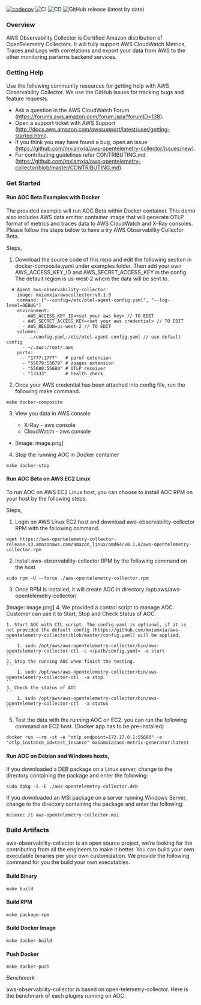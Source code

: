 [![codecov](https://codecov.io/gh/mxiamxia/aws-opentelemetry-collector/branch/master/graph/badge.svg)](https://codecov.io/gh/mxiamxia/aws-opentelemetry-collector)
![CI](https://github.com/mxiamxia/aws-opentelemetry-collector/workflows/CI/badge.svg)
![CD](https://github.com/mxiamxia/aws-opentelemetry-collector/workflows/CD/badge.svg)
![GitHub release (latest by date)](https://img.shields.io/github/v/release/mxiamxia/aws-opentelemetry-collector)


### Overview

AWS Observability Collector is Certified Amazon distribution of OpenTelemetry Collectors. It will fully support AWS CloudWatch Metrics, Traces and Logs with correlations and export your data from AWS to the other monitoring parterns backend services.

### Getting Help

Use the following community resources for getting help with AWS Observability Collector. We use the GitHub issues for tracking bugs and feature requests.

* Ask a question in the AWS CloudWatch Forum (https://forums.aws.amazon.com/forum.jspa?forumID=138).
* Open a support ticket with AWS Support (http://docs.aws.amazon.com/awssupport/latest/user/getting-started.html).
* If you think you may have found a bug, open an issue (https://github.com/mxiamxia/aws-opentelemetry-collector/issues/new).
* For contributing guidelines refer CONTRIBUTING.md (https://github.com/mxiamxia/aws-opentelemetry-collector/blob/master/CONTRIBUTING.md).

### Get Started

#### Run AOC Beta Examples with Docker

The provided example will run AOC Beta within Docker container. This demo also includes AWS data emitter container image that will generate OTLP format of metrics and traces data to AWS CloudWatch and X-Ray consoles.  Please follow the steps below to have a try AWS Observability Collector Beta.

Steps,

1. Download the source code of this repo and edit the following section in docker-composite.yaml under examples folder. Then add your own AWS_ACCESS_KEY_ID and AWS_SECRET_ACCESS_KEY in the config. The default region is us-west-2 where the data will be sent to.
```
  # Agent aws-observability-collector:
    image: mxiamxia/awscollector:v0.1.8
    command: ["--config=/etc/otel-agent-config.yaml", "--log-level=DEBUG"]
    environment:
      - AWS_ACCESS_KEY_ID=<set your aws key> // TO EDIT
      - AWS_SECRET_ACCESS_KEY=<set your aws credential> // TO EDIT
      - AWS_REGION=us-west-2 // TO EDIT
    volumes:
      - ../config.yaml:/etc/otel-agent-config.yaml // use default config
      - ~/.aws:/root/.aws
    ports:
      - "1777:1777"   # pprof extension
      - "55679:55679" # zpages extension
      - "55680:55680" # OTLP receiver
      - "13133"       # health_check
```
2. Once your AWS credential has been attached into config file, run the following make command.
```
make docker-composite
```
3. View you data in AWS console

    * X-Ray - aws console
    * CloudWatch - aws console
* [Image: image.png]

4. Stop the running AOC in Docker container
```
make docker-stop
```
#### Run AOC Beta on AWS EC2 Linux

To run AOC on AWS EC2 Linux host, you can choose to install AOC RPM on your host by the following steps.

Steps,

1. Login on AWS Linux EC2 host and download aws-observability-collector RPM with the following command.
```
wget https://aws-opentelemetry-collector-release.s3.amazonaws.com/amazon_linux/amd64/v0.1.8/aws-opentelemetry-collector.rpm
```
2. Install aws-observability-collector RPM by the following command on the host
```
sudo rpm -U --force ./aws-opentelemetry-collector.rpm
```
3. Once RPM is installed, it will create AOC in directory /opt/aws/aws-opentelemetry-collector/

[Image: image.png]
4. We provided a control script to manage AOC. Customer can use it to Start, Stop and Check Status of AOC.

    1. Start AOC with CTL script. The config.yaml is optional, if it is not provided the default config (https://github.com/mxiamxia/aws-opentelemetry-collector/blob/master/config.yaml) will be applied.  
    ```
        1. sudo /opt/aws/aws-opentelemetry-collector/bin/aws-opentelemetry-collector-ctl -c </path/config.yaml> -a start
    ```
    2. Stop the running AOC when finish the testing.
    ```
        1. sudo /opt/aws/aws-opentelemetry-collector/bin/aws-opentelemetry-collector-ctl  -a stop
    ```
    3. Check the status of AOC
    ```
        1. sudo /opt/aws/aws-opentelemetry-collector/bin/aws-opentelemetry-collector-ctl  -a status
    ```
5. Test the data with the running AOC on EC2. you can run the following command on EC2 host. (Docker app has to be pre-installed)
```
docker run --rm -it -e "otlp_endpoint=172.17.0.1:55680" -e "otlp_instance_id=test_insance" mxiamxia/aoc-metric-generator:latest
```
#### Run AOC on Debian and Windows hosts,

If you downloaded a DEB package on a Linux server, change to the directory containing the package and enter the following:
```
sudo dpkg -i -E ./aws-opentelemetry-collector.deb
```
If you downloaded an MSI package on a server running Windows Server, change to the directory containing the package and enter the following:
```
msiexec /i aws-opentelemetry-collector.msi
```
### Build Artifacts

aws-observability-collector is an open source project, we’re looking for the contributing from all the engineers to make it better. You can build your own executable binaries per your own customization. We provide the following command for you the build your own executables.

#### Build Binary
```
make build
```
#### Build RPM
```
make package-rpm
```
#### Build Docker Image
```
make docker-build
```
#### Push Docker
```
make docker-push
```

*Benchmark*

aws-observability-collector is based on open-telemetry-collector. Here is the benchmark of each plugins running on AOC.

